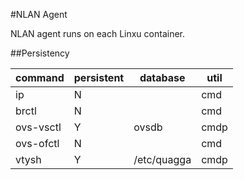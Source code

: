 #NLAN Agent

NLAN agent runs on each Linxu container.

##Persistency

|command  | persistent | database  |util|
|---------|------------|-----------|----|
|ip       | N          |           |cmd |
|brctl    | N          |           |cmd |
|ovs-vsctl| Y          | ovsdb     |cmdp|
|ovs-ofctl| N          |           |cmd |
|vtysh    | Y          |/etc/quagga|cmdp|


